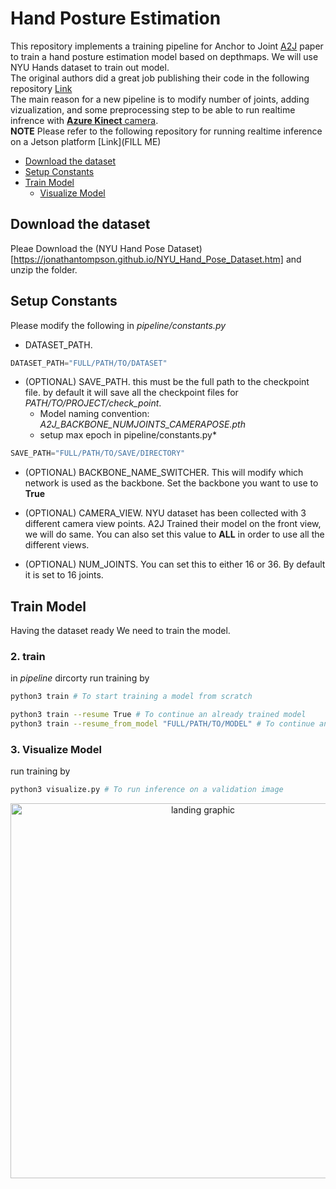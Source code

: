 # Hand Posture Estimation

This repository implements a training pipeline for Anchor to Joint [A2J](https://jonathantompson.github.io/NYU_Hand_Pose_Dataset.htm) paper to train a hand posture estimation model based on depthmaps. We will use NYU Hands dataset to train out model. <br/>
The original authors did a great job publishing their code in the following repository [Link](https://github.com/zhangboshen/A2J) <br/>
The main reason for a new pipeline is to modify number of joints, adding vizualization, and some preprocessing step to be able to run realtime infrence with [**Azure Kinect** camera](https://azure.microsoft.com/en-us/services/kinect-dk/).<br/>
**NOTE** Please refer to the following repository for running realtime inference on a Jetson platform [Link](FILL ME)

* [Download the dataset](#download_dataset)
* [Setup Constants](#setup_constants)
* [Train Model](#train_model)
  * [Visualize Model](#visualize_model)

<a name="download_dataset"></a>
## Download the dataset

Pleae Download the (NYU Hand Pose Dataset)[https://jonathantompson.github.io/NYU_Hand_Pose_Dataset.htm] and unzip the folder.<br/>

<a name="setup_constants"></a>
## Setup Constants

Please modify the following in *pipeline/constants.py*

- DATASET_PATH.
```python
DATASET_PATH="FULL/PATH/TO/DATASET"
```

- (OPTIONAL) SAVE_PATH. this must be the full path to the checkpoint file. by default it will save all the checkpoint files for *PATH/TO/PROJECT/check_point*.
  - Model naming convention: *A2J_BACKBONE_NUMJOINTS_CAMERAPOSE.pth*
  - setup max epoch in pipeline/constants.py*
```python
SAVE_PATH="FULL/PATH/TO/SAVE/DIRECTORY"
```
- (OPTIONAL) BACKBONE_NAME_SWITCHER. This will modify which network is used as the backbone. Set the backbone you want to use to **True**

- (OPTIONAL) CAMERA_VIEW. NYU dataset has been collected with 3 different camera view points. A2J Trained their model on the front view, we will do same. You can also set this value to **ALL** in order to use all the different views.

- (OPTIONAL) NUM_JOINTS. You can set this to either 16 or 36. By default it is set to 16 joints.

<a name="train_model"></a>
## Train Model

Having the dataset ready We need to train the model. <br/>

### 2. train
in *pipeline* dircorty run training by
```bash
python3 train # To start training a model from scratch

python3 train --resume True # To continue an already trained model
python3 train --resume_from_model "FULL/PATH/TO/MODEL" # To continue an already trained model
```

<a name="visualize_model"></a>
### 3. Visualize Model
run training by
```bash
python3 visualize.py # To run inference on a validation image
```
<p align="center">
<img src="readme_files/visulization.png" alt="landing graphic" height="600px"/>
</p>
